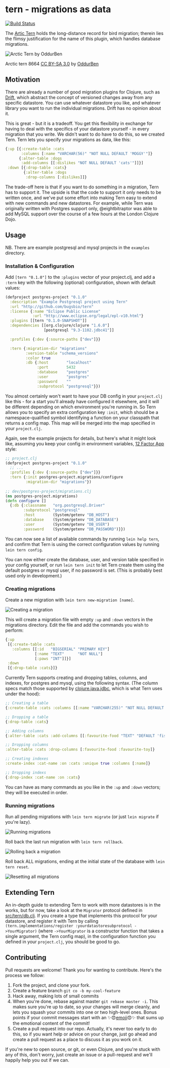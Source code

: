 # tern - migrations as data

[![Build Status](https://travis-ci.org/rsslldnphy/tern.png?branch=master)](https://travis-ci.org/rsslldnphy/tern)

The [Artic Tern](http://en.wikipedia.org/wiki/Arctic_tern) holds the
long-distance record for bird migration; therein lies the flimsy justification
for the name of this plugin, which handles database migrations.

![Arctic Tern by OddurBen](images/tern.jpg)
<figcaption>
  Arctic tern 8664 <a href="http://creativecommons.org/licenses/by-sa/3.0">CC BY-SA 3.0</a>
  by <a href="http://commons.wikimedia.org/wiki/User:OddurBen">OddurBen</a>
</figcaption>

## Motivation

There are already a number of good migration plugins for Clojure, such as [Drift](https://github.com/macourtney/drift),
which abstract the concept of versioned changes away from any specific datastore.
You can use whatever datastore you like, and whatever library you want to run the individual migrations. Drift has no opinion about it.

This is great - but it is a tradeoff. You get this flexibility in exchange for having to deal
with the specifics of your datastore yourself - in every migration that you write. We didn't want to do have to do this, so we created Tern. Tern lets you specify your migrations as data, like this:

```clojure
{:up [{:create-table :cats
       :columns [:name "VARCHAR(56)" "NOT NULL DEFAULT 'MOGGY'"]}
      {:alter-table :dogs
       :add-columns [[:dislikes "NOT NULL DEFAULT 'cats'"]]}]
 :down [{:drop-table :cats}
        {:alter-table :dogs
         :drop-columns [:dislikes]]}
```

The trade-off here is that if you want to do something in a migration, Tern has to support it. The upside is that the code to support it only needs to be written once, and we've put some effort into making Tern easy to extend with new commands and new datastores. For example, while Tern was originally written with Postgres support only, @eightbitraptor was able to add MySQL support over the course of a few hours at the London Clojure Dojo.

## Usage

NB. There are example postgresql and mysql projects in the `examples` directory.

### Installation & Configuration

Add `[tern "0.1.0"]` to the `:plugins` vector of your project.clj, and add a `:tern` key with the following (optional) configuration, shown with default values:

```clojure
(defproject postgres-project "0.1.0"
  :description "Example Postgresql project using Tern"
  :url "http://github.com/bugsbio/tern"
  :license {:name "Eclipse Public License"
            :url "http://www.eclipse.org/legal/epl-v10.html"}
  :plugins [[tern "0.1.0-SNAPSHOT"]]
  :dependencies [[org.clojure/clojure "1.6.0"]
                 [postgresql "9.3-1102.jdbc41"]]

  :profiles {:dev {:source-paths ["dev"]}}

  :tern {:migration-dir "migrations"
         :version-table "schema_versions"
         :color true
         :db {:host        "localhost"
              :port        5432
              :database    "postgres"
              :user        "postgres"
              :password    ""
              :subprotocol "postgresql"}})
```

You almost certainly won't want to have your DB config in your `project.clj` like this - for a start you'll already have configured it elsewhere, and it will be different depending on which environment you're running in. So Tern allows you to specify an extra configuration key `:init`, which should be a namespace-qualified symbol identifying a function on your classpath that returns a config map. This map will be merged into the map specified in your `project.clj`.

Again, see the example projects for details, but here's what it might look like, assuming you keep your config in environment variables, [12 Factor App](http://12factor.net/) style:

```clojure
;; project.clj
(defproject postgres-project "0.1.0"
  ;; ...
  :profiles {:dev {:source-paths ["dev"]}}
  :tern {:init postgres-project.migrations/configure
         :migration-dir "migrations"})
         
;; dev/postgres-project/migrations.clj
(ns postgres-project.migrations)
(defn configure []
  {:db {:classname   "org.postgresql.Driver"
        :subprotocol "postgresql"
        :host        (System/getenv "DB_HOST")
        :database    (System/getenv "DB_DATABASE")
        :user        (System/getenv "DB_USER")
        :password    (System/getenv "DB_PASSWORD")}})
```

You can now see a list of available commands by running `lein help tern`, and confirm that Tern is using the correct configuration values by running `lein tern config`.

You can now either create the database, user, and version table specified in your config yourself, or run `lein tern init` to let Tern create them using the default postgres or mysql user, if no password is set. (This is probably best used only in development.)

### Creating migrations

Create a new migration with `lein tern new-migration [name]`.

![Creating a migration](images/screenshot-create-migration.png)

This will create a migration file with empty `:up` and `:down` vectors in the migrations directory. Edit the file and add the commands you wish to perform:

```clojure
{:up
 [{:create-table :cats
   :columns [[:id   "BIGSERIAL" "PRIMARY KEY"]
             [:name "TEXT"      "NOT NULL"]
             [:paws "INT"]]}]
 :down
 [{:drop-table :cats}]}
```

Currently Tern supports creating and dropping tables, columns, and indexes, for postgres and mysql, using the following syntax. (The column specs match those supported by [clojure.java.jdbc](https://github.com/clojure/java.jdbc/), which is what Tern uses under the hood):

```clojure
;; Creating a table
{:create-table :cats :columns [[:name "VARCHAR(255)" "NOT NULL DEFAULT 'Kitty'"]]}

;; Dropping a table
{:drop-table :cats}

;; Adding columns
{:alter-table :cats :add-columns [[:favourite-food "TEXT" "DEFAULT 'fish'"]]}

;; Dropping columns
:alter-table :cats :drop-columns [:favourite-food :favourite-toy]}

;; Creating indexes
:create-index :cat-name :on :cats :unique true :columns [:name]}

;; Dropping indexs
{:drop-index :cat-name :on :cats}
```

You can have as many commands as you like in the `:up` and `:down` vectors; they will be executed in order.

### Running migrations

Run all pending migrations with `lein tern migrate` (or just `lein migrate` if you're lazy).

![Running migrations](images/screenshot-run-migrations.png)

Roll back the last run migration with `lein tern rollback`.

![Rolling back a migration](images/screenshot-rollback.png)

Roll back ALL migrations, ending at the initial state of the database with `lein tern reset`.

![Resetting all migrations](images/screenshot-reset.png) 

## Extending Tern

An in-depth guide to extending Tern to work with more datastores is in the works, but for now, take a look at the `Migrator` protocol defined in [src/tern/db.clj](https://github.com/bugsbio/lein-tern/blob/master/src/tern/db.clj). If you create a type that implements this protocol for your datastore, and register it with Tern by calling `(tern.implementations/register :yourdatastoresubprotocol ->YourMigrator)` (where `->YourMigrator` is a constructor function that takes a single argument, the Tern config map), in the configuration function you defined in your `project.clj`, you should be good to go.


## Contributing

Pull requests are welcome! Thank you for wanting to contribute. Here's the process we follow:

1. Fork the project, and clone your fork.
2. Create a feature branch `git co -b my-cool-feature`
3. Hack away, making lots of small commits
4. When you're done, rebase against master `git rebase master -i`. This makes sure you're up to date, so your changes will merge cleanly, and lets you squash your commits into one or two high-level ones. Bonus points if your commit messages start with an :sparkles::heart_eyes:[emoji](http://www.emoji-cheat-sheet.com/):heart_eyes::sparkles: that sums up the emotional content of the commit!
5. Create a pull request into our repo. Actually, it's never too early to do this, so if you want help or advice on your change, just go ahead and create a pull request as a place to discuss it as you work on it.

If you're new to open source, or git, or even Clojure, and you're stuck with any of this, don't worry, just create an issue or a pull-request and we'll happily help you out if we can.


